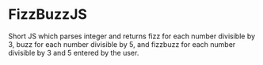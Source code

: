 # FizzBuzzJS

Short JS which parses integer and returns fizz for each number divisible by 3, buzz for each number divisible by 5, and fizzbuzz for each number divisible by 3 and 5 entered by the user.
